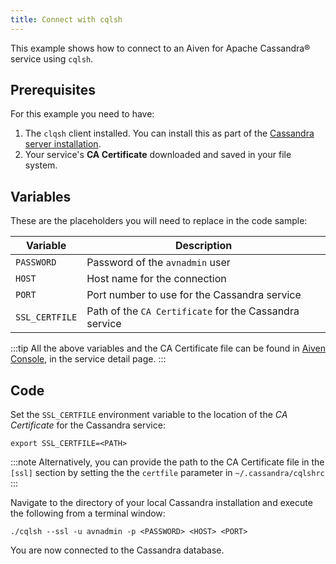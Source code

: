 ```yaml
---
title: Connect with cqlsh
---
```


This example shows how to connect to an Aiven for Apache Cassandra®
service using `cqlsh`.

## Prerequisites

For this example you need to have:

1.  The `clqsh` client installed. You can install this as part of the
    [Cassandra server
    installation](https://cassandra.apache.org/doc/latest/cassandra/getting_started/installing.html).
2.  Your service's **CA Certificate** downloaded and saved in your file
    system.

## Variables

These are the placeholders you will need to replace in the code sample:

| Variable       | Description                                            |
| -------------- | ------------------------------------------------------ |
| `PASSWORD`     | Password of the `avnadmin` user                        |
| `HOST`         | Host name for the connection                           |
| `PORT`         | Port number to use for the Cassandra service           |
| `SSL_CERTFILE` | Path of the `CA Certificate` for the Cassandra service |

:::tip
All the above variables and the CA Certificate file can be found in
[Aiven Console](https://console.aiven.io/), in the service detail page.
:::

## Code

Set the `SSL_CERTFILE` environment variable to the location of the *CA
Certificate* for the Cassandra service:

```
export SSL_CERTFILE=<PATH>
```

:::note
Alternatively, you can provide the path to the CA Certificate file in
the `[ssl]` section by setting the the `certfile` parameter in
`~/.cassandra/cqlshrc`
:::

Navigate to the directory of your local Cassandra installation and
execute the following from a terminal window:

```
./cqlsh --ssl -u avnadmin -p <PASSWORD> <HOST> <PORT>
```

You are now connected to the Cassandra database.

